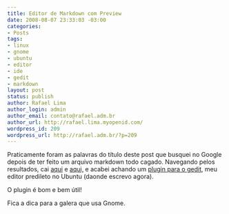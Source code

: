 ```yaml
---
title: Editor de Markdown com Preview
date: 2008-08-07 23:33:03 -03:00
categories:
- Posts
tags:
- linux
- gnome
- ubuntu
- editor
- ide
- gedit
- markdown
layout: post
status: publish
author: Rafael Lima
author_login: admin
author_email: contato@rafael.adm.br
author_url: http://rafael.lima.myopenid.com/
wordpress_id: 209
wordpress_url: http://rafael.adm.br/?p=209
---
```


Praticamente foram as palavras do t&iacute;tulo deste post que busquei no Google depois de ter feito um arquivo markdown todo cagado. Navegando pelos resultados, cai <a href="http://wmd-editor.com/">aqui</a> e <a href="http://mannu.livejournal.com/383339.html">aqui,</a> e acabei achando um <a href="http://live.gnome.org/Gedit/MarkdownSupport">plugin para o gedit</a>, meu editor predileto no Ubuntu (daonde escrevo agora).

O plugin &eacute; bom e bem &uacute;til!

Fica a dica para a galera que usa Gnome.
